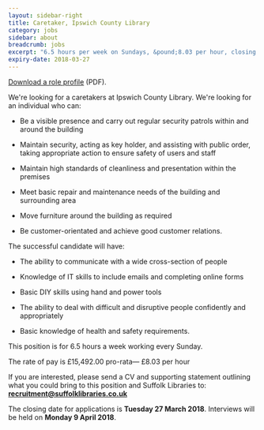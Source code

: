 ```yaml
---
layout: sidebar-right
title: Caretaker, Ipswich County Library
category: jobs
sidebar: about
breadcrumb: jobs
excerpt: "6.5 hours per week on Sundays, &pound;8.03 per hour, closing date Tue 27 Mar."
expiry-date: 2018-03-27
---
```


[Download a role profile](/assets/pdf/caretaker-mar-2018.pdf) (PDF).

We're looking for a caretakers at Ipswich County Library. We're looking for an individual who can:

- Be a visible presence and carry out regular security patrols within and around the building

- Maintain security, acting as key holder, and assisting with public order, taking appropriate action to ensure safety of users and staff

- Maintain high standards of cleanliness and presentation within the premises

- Meet basic repair and maintenance needs of the building and surrounding area

- Move furniture around the building as required

- Be customer-orientated and achieve good customer relations.

The successful candidate will have:

- The ability to communicate with a wide cross-section of people

- Knowledge of IT skills to include emails and completing online forms

- Basic DIY skills using hand and power tools

- The ability to deal with difficult and disruptive people confidently and appropriately

- Basic knowledge of health and safety requirements.

This position is for 6.5 hours a week working every Sunday.

The rate of pay is &pound;15,492.00 pro-rata&#8212; &pound;8.03 per hour

If you are interested, please send a CV and supporting statement outlining what you could bring to this position and Suffolk Libraries to: **recruitment@suffolklibraries.co.uk**

The closing date for applications is **Tuesday 27 March 2018**. Interviews will be held on **Monday 9 April 2018**.
